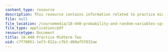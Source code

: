 ```yaml
---
content_type: resource
description: This resource contains information related to practice midterm two.
file: null
file_location: /coursemedia/18-440-probability-and-random-variables-spring-2014/c7f788511ef3812ac7b3d60af57032ae_MIT18_440S14_prctcmdtrm2.pdf
file_type: application/pdf
resourcetype: Document
title: 18.440 Practice Midterm Two
uid: c7f78851-1ef3-812a-c7b3-d60af57032ae
---
```

